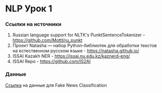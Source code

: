 # NLP Урок 1

### Ссылки на источники

1. Russian language support for NLTK's PunktSentenceTokenizer - https://github.com/Mottl/ru_punkt
2. Проект Natasha — набор Python-библиотек для обработки текстов на естественном русском языке - https://natasha.github.io/
3. ISSAI Kazakh NER - https://issai.nu.edu.kz/kaznerd-eng/
4. ISSAI Repo - https://github.com/IS2AI

### Данные

[Ссылка](https://drive.google.com/drive/folders/1apnqiGMF78qaWQPoylz_WCsD6RAsVDyL?usp=sharing) на данные для Fake News Classification
